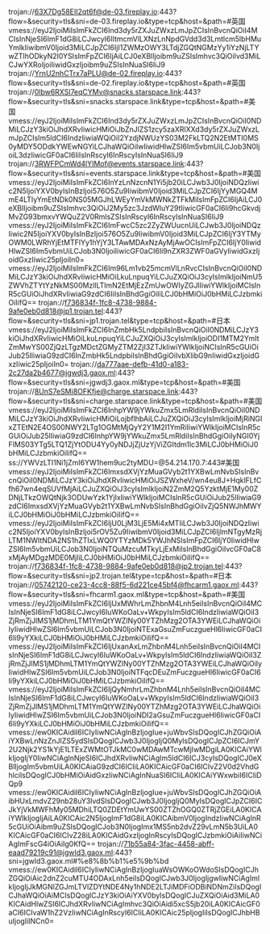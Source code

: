 trojan://63X7Dg58EII2qt6f@de-03.fireplay.io:443?flow=&security=tls&sni=de-03.fireplay.io&type=tcp&host=&path=#英国
vmess://eyJ2IjoiMiIsImFkZCI6Ind3dy5rZXJuZWxzLmJpZCIsInBvcnQiOiI4MCIsInNjeSI6ImF1dG8iLCJwcyI6IltmcmVlLXNzLnNpdGVdd3d3Lmtlcm5lbHMuYmlkIiwibmV0Ijoid3MiLCJpZCI6IjI1ZWMzOWY3LTdjZGQtNGMzYy1iYzNjLTYwZTlhODkyN2I0YSIsImFpZCI6IjAiLCJ0eXBlIjoibm9uZSIsImhvc3QiOiIvd3MiLCJwYXRoIjoiIiwidGxzIjoibm9uZSIsInNuaSI6IiJ9 
trojan://YrnU2nhCTrx7aPLU@de-02.fireplay.io:443?flow=&security=tls&sni=de-02.fireplay.io&type=tcp&host=&path=#英国
trojan://0lbw6RXSl7eqCYMv@snacks.starspace.link:443?flow=&security=tls&sni=snacks.starspace.link&type=tcp&host=&path=#美国
vmess://eyJ2IjoiMiIsImFkZCI6Ind3dy5rZXJuZWxzLmJpZCIsInBvcnQiOiI0NDMiLCJzY3kiOiJhdXRvIiwicHMiOiJbZnJlZS1zcy5zaXRlXXd3dy5rZXJuZWxzLmJpZCIsIm5ldCI6IndzIiwiaWQiOiI2YzdjNWUzYS03M2FkLTQ2N2EtMTI0MS0yMDY5ODdkYWEwNGYiLCJhaWQiOiIwIiwidHlwZSI6Im5vbmUiLCJob3N0IjoiL3dzIiwicGF0aCI6IiIsInRscyI6InRscyIsInNuaSI6IiJ9 
trojan://3RWFPCmWd4lYIMof@events.starspace.link:443?flow=&security=tls&sni=events.starspace.link&type=tcp&host=&path=#美国
vmess://eyJ2IjoiMiIsImFkZCI6InYzLnNzcnN1Yi5jb20iLCJwb3J0IjoiNDQzIiwic2N5IjoiYXV0byIsInBzIjoi576O5Zu9IiwibmV0Ijoid3MiLCJpZCI6IjYyMGQ4MmE4LTIyYmEtNDk0NS05MGJhLWEyYmVkMWNkZTFkMiIsImFpZCI6IjAiLCJ0eXBlIjoibm9uZSIsImhvc3QiOiJ2My5zc3JzdWIuY29tIiwicGF0aCI6Ii9hcGkvdjMvZG93bmxvYWQuZ2V0RmlsZSIsInRscyI6InRscyIsInNuaSI6IiJ9 
vmess://eyJ2IjoiMiIsImFkZCI6ImFwcC5zc2ZyZWUucnUiLCJwb3J0IjoiNDQzIiwic2N5IjoiYXV0byIsInBzIjoi576O5Zu9IiwibmV0Ijoid3MiLCJpZCI6IjY3YTMyOWM0LWRhYjEtMTFlYy1hYjY3LTAwMDAxNzAyMjAwOCIsImFpZCI6IjY0IiwidHlwZSI6Im5vbmUiLCJob3N0IjoiIiwicGF0aCI6Ii9nZXR3ZWF0aGVyIiwidGxzIjoidGxzIiwic25pIjoiIn0= 
vmess://eyJ2IjoiMiIsImFkZCI6Im96Lm1vb25mcmVlLnRvcCIsInBvcnQiOiI0NDMiLCJzY3kiOiJhdXRvIiwicHMiOiLkuLnpuqYiLCJuZXQiOiJ3cyIsImlkIjoiNmU5ZWVhZTYtYzNkMS00MzllLTlmN2EtMjEzZmUwOWIyZGJlIiwiYWlkIjoiMCIsInR5cGUiOiJhdXRvIiwiaG9zdCI6IiIsInBhdGgiOiIiLCJ0bHMiOiJ0bHMiLCJzbmkiOiIifQ== 
trojan://f736834f-1fc8-4738-9884-9afe0eb0d818@jp1.trojan.tel:443?flow=&security=tls&sni=jp1.trojan.tel&type=tcp&host=&path=#日本
vmess://eyJ2IjoiMiIsImFkZCI6InZmbHk5LndpbiIsInBvcnQiOiI0NDMiLCJzY3kiOiJhdXRvIiwicHMiOiLkuLnpuqYiLCJuZXQiOiJ3cyIsImlkIjoiODI1MTM2YmItZmMwYS00ZjQzLTgzMDctZGMyZTM2ZjI3ZTJkIiwiYWlkIjoiNCIsInR5cGUiOiJub25lIiwiaG9zdCI6InZmbHk5LndpbiIsInBhdGgiOiIvbXlibG9nIiwidGxzIjoidGxzIiwic25pIjoiIn0= 
trojan://da777aae-defb-41d0-a183-2c27da2b4677@jgwdj3.gaox.ml:443?flow=&security=tls&sni=jgwdj3.gaox.ml&type=tcp&host=&path=#美国
trojan://8UnS7eSMi8OFKfje@charge.starspace.link:443?flow=&security=tls&sni=charge.starspace.link&type=tcp&host=&path=#美国
vmess://eyJ2IjoiMiIsImFkZCI6InhpYW9jYWkuZmx5LmRldiIsInBvcnQiOiI0NDMiLCJzY3kiOiJhdXRvIiwicHMiOiLojbflhbAiLCJuZXQiOiJ3cyIsImlkIjoiMjRiNGIxZTEtN2E4OS00NWY2LTg1OGMtMjQyY2Y1M2I1YmRiIiwiYWlkIjoiMCIsInR5cGUiOiJub25lIiwiaG9zdCI6InhpYW9jYWkuZmx5LmRldiIsInBhdGgiOiIyNGI0YjFlMS03YTg5LTQ1ZjYtODU4Yy0yNDJjZjUzYjViZGItdm1lc3MiLCJ0bHMiOiJ0bHMiLCJzbmkiOiIifQ== 
ss://YWVzLTI1Ni1jZmI6YW1hem9uc2tyMDU=@54.214.170.7:443#美国 
vmess://eyJ2IjoiMiIsImFkZCI6ImxsdXVjYzMuaGVyb2t1YXBwLmNvbSIsInBvcnQiOiI0NDMiLCJzY3kiOiJhdXRvIiwicHMiOiJSZWxheV/wn4eu8J+HqklFLfCfh67wn4eqSUVfMjAiLCJuZXQiOiJ3cyIsImlkIjoiN2ZmM2Q5YzktMjE1My00ZDNjLTkzOWQtNjk3ODUwYzk1YjIxIiwiYWlkIjoiMCIsInR5cGUiOiJub25lIiwiaG9zdCI6ImxsdXVjYzMuaGVyb2t1YXBwLmNvbSIsInBhdGgiOiIvZjQ5NWJhMWYiLCJ0bHMiOiJ0bHMiLCJzbmkiOiIifQ== 
vmess://eyJ2IjoiMiIsImFkZCI6IjU0LjM3LjE5Mi4xMTIiLCJwb3J0IjoiNDQzIiwic2N5IjoiYXV0byIsInBzIjoi5rOV5Zu9IiwibmV0Ijoid3MiLCJpZCI6IjlmNTgyMzRjLTM1NWItNDA2NS1hZTIxLWQ0YTYzMDk5YWJhNSIsImFpZCI6IjY0IiwidHlwZSI6Im5vbmUiLCJob3N0IjoiNTQuMzcuMTkyLjExMiIsInBhdGgiOiIvcGF0aC8xMjAyMDgzMDE0MjIiLCJ0bHMiOiJ0bHMiLCJzbmkiOiIifQ== 
trojan://f736834f-1fc8-4738-9884-9afe0eb0d818@jp2.trojan.tel:443?flow=&security=tls&sni=jp2.trojan.tel&type=tcp&host=&path=#日本
trojan://05742120-ce23-4cc8-88f5-6d221ce45bf4@fhcarm1.gaox.ml:443?flow=&security=tls&sni=fhcarm1.gaox.ml&type=tcp&host=&path=#美国
vmess://eyJ2IjoiMiIsImFkZCI6IjUxMWhrLmZhbnM4Lnh5eiIsInBvcnQiOiI4MCIsInNjeSI6ImF1dG8iLCJwcyI6IuWKoOaLv+WkpyIsIm5ldCI6IndzIiwiaWQiOiI3ZjRmZjJlMS1jMDhmLTM1YmQtYWZlNy00YTZhMzg2OTA3YWEiLCJhaWQiOiIyIiwidHlwZSI6Im5vbmUiLCJob3N0IjoiNTExaGsuZmFuczgueHl6IiwicGF0aCI6Ii9yYXkiLCJ0bHMiOiJ0bHMiLCJzbmkiOiIifQ== 
vmess://eyJ2IjoiMiIsImFkZCI6IjUxanAxLmZhbnM4Lnh5eiIsInBvcnQiOiI4MCIsInNjeSI6ImF1dG8iLCJwcyI6IuWKoOaLv+WkpyIsIm5ldCI6IndzIiwiaWQiOiI3ZjRmZjJlMS1jMDhmLTM1YmQtYWZlNy00YTZhMzg2OTA3YWEiLCJhaWQiOiIyIiwidHlwZSI6Im5vbmUiLCJob3N0IjoiNTFqcDEuZmFuczgueHl6IiwicGF0aCI6Ii9yYXkiLCJ0bHMiOiJ0bHMiLCJzbmkiOiIifQ== 
vmess://eyJ2IjoiMiIsImFkZCI6IjQyNmhrLmZhbnM4Lnh5eiIsInBvcnQiOiI4MCIsInNjeSI6ImF1dG8iLCJwcyI6IuWKoOaLv+WkpyIsIm5ldCI6IndzIiwiaWQiOiI3ZjRmZjJlMS1jMDhmLTM1YmQtYWZlNy00YTZhMzg2OTA3YWEiLCJhaWQiOiIyIiwidHlwZSI6Im5vbmUiLCJob3N0IjoiNDI2aGsuZmFuczgueHl6IiwicGF0aCI6Ii9yYXkiLCJ0bHMiOiJ0bHMiLCJzbmkiOiIifQ== 
vmess://ew0KICAidiI6ICIyIiwNCiAgInBzIjogIue+juWbvSIsDQogICJhZGQiOiAiYXBwLnNzZnJlZS5ydSIsDQogICJwb3J0IjogIjQ0MyIsDQogICJpZCI6ICJmY2U2Njk2YS1kYjE1LTExZWMtOTJkMC0wMDAwMTcwMjIwMDgiLA0KICAiYWlkIjogIjY0IiwNCiAgInNjeSI6ICJhdXRvIiwNCiAgIm5ldCI6ICJ3cyIsDQogICJ0eXBlIjogIm5vbmUiLA0KICAiaG9zdCI6ICIiLA0KICAicGF0aCI6ICIvZ2V0d2VhdGhlciIsDQogICJ0bHMiOiAidGxzIiwNCiAgInNuaSI6ICIiLA0KICAiYWxwbiI6ICIiDQp9
vmess://ew0KICAidiI6ICIyIiwNCiAgInBzIjogIue+juWbvSIsDQogICJhZGQiOiAibHUxLmdvZ29nb28uY3lvdSIsDQogICJwb3J0IjogIjQ0MyIsDQogICJpZCI6ICJkYjVkMWFhMy05MDhiLTQ0ZDEtYmUwYS00ZTZhOGQ0ZTRjZGEiLA0KICAiYWlkIjogIjAiLA0KICAic2N5IjogImF1dG8iLA0KICAibmV0IjogIndzIiwNCiAgInR5cGUiOiAibm9uZSIsDQogICJob3N0IjogImx1MS5nb2dvZ29vLmN5b3UiLA0KICAicGF0aCI6ICIvZ28iLA0KICAidGxzIjogInRscyIsDQogICJzbmkiOiAiIiwNCiAgImFscG4iOiAiIg0KfQ==
trojan://71b55a84-3fac-4458-abff-eaad79219c91@jgwld3.gaox.ml:443?sni=jgwld3.gaox.ml#%e8%8b%b1%e5%9b%bd
vmess://ew0KICAidiI6ICIyIiwNCiAgInBzIjogIuaWsOWKoOWdoSIsDQogICJhZGQiOiAic2dnZ2cuMTU4ODAxLnh5eiIsDQogICJwb3J0IjogIjgwIiwNCiAgImlkIjogIjJkMGNlZGJmLTVlZDYtNDE4Ny1hNDE2LTJiMDFiODBiNDNmZiIsDQogICJhaWQiOiAiMCIsDQogICJzY3kiOiAiYXV0byIsDQogICJuZXQiOiAid3MiLA0KICAidHlwZSI6ICJhdXRvIiwNCiAgImhvc3QiOiAidi5xcS5jb20iLA0KICAicGF0aCI6ICIvaW1hZ2VzIiwNCiAgInRscyI6ICIiLA0KICAic25pIjogIiIsDQogICJhbHBuIjogIiINCn0=
